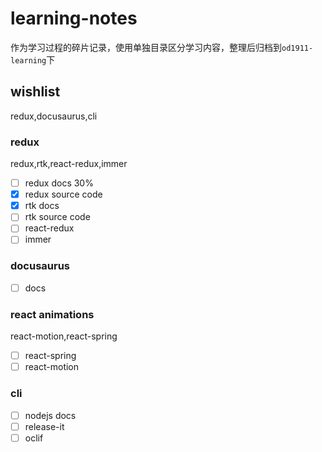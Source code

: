 # learning-notes

作为学习过程的碎片记录，使用单独目录区分学习内容，整理后归档到`od1911-learning`下

## wishlist

redux,docusaurus,cli

### redux

redux,rtk,react-redux,immer

- [ ] redux docs 30%
- [x] redux source code
- [x] rtk docs
- [ ] rtk source code
- [ ] react-redux
- [ ] immer

### docusaurus

- [ ] docs

### react animations

react-motion,react-spring

- [ ] react-spring
- [ ] react-motion

### cli

- [ ] nodejs docs
- [ ] release-it
- [ ] oclif
